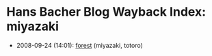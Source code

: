 # Hans Bacher Blog Wayback Index: miyazaki

* 2008-09-24 (14:01): [forest](https://web.archive.org/web/https://one1more2time3.wordpress.com/2008/09/24/forest/) (miyazaki, totoro)